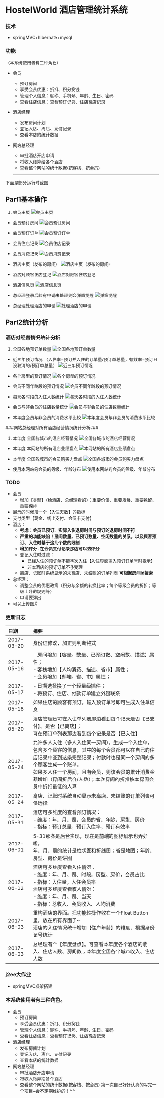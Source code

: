 # HostelWorld 酒店管理统计系统
### 技术
- springMVC+hibernate+mysql
### 功能
（本系统使用者有三种角色）
 - 会员
   - 预订房间
   - 享受会员优惠：折扣、积分换钱
   - 管理个人信息：昵称、手机号、年龄、生日、密码
   - 查看住店信息：查看预订记录、住店离店记录
 - 酒店经理
   - 发布房间计划
   - 登记入店、离店、支付记录
   - 查看本店的统计数据
 - 网站总经理
   - 审批酒店开店申请
   - 将收入结算给各个酒店
   - 查看整个网站的统计数据(按客栈、按会员)

   ------

下面是部分运行时截图

## Part1基本操作
1. 会员主页
![会员主页][1]

- 会员预订房间
![会员预订房间][2]

- 会员预订订单
![会员预订订单][3]

- 会员住店记录
![会员住店记录][4]

- 会员消费记录
![会员消费记录][5]

- 酒店主页（发布的房间）
![酒店主页（发布的房间）][6]

- 酒店对顾客住店登记
![酒店对顾客住店登记][7]

- 酒店信息页
![酒店信息页][8]

- 总经理登录后若有申请未处理则会弹窗提醒
![弹窗提醒][20]

- 总经理处理酒店的申请
![处理酒店的申请][21]

## Part2统计分析

### 酒店对经营情况统计分析

1. 全国各地预订单数量
![全国各地预订单数量][9]

- 近三年预订情况
（入住率=预订并入住的订单量/预订单总量，有效率=预订且没取消的/预订单总量）
![近三年预订情况][10]

- 各个房型的预订情况
![各个房型的预订情况][11]

- 会员不同年龄段的预订情况
![会员不同年龄段的预订情况][12]

- 每天各时段的入住人数统计
![每天各时段的入住人数统计][13]

- 会员与非会员的住店数量统计
![会员与非会员的住店数量统计][14]

- 本年度会员与非会员的消费水平比较
![本年度会员与非会员的消费水平比较][15]


###网站总经理对所有酒店经营情况统计分析###

1. 本年度 全国各城市的酒店经营情况
![全国各城市的酒店经营情况][16]

- 本年度 本网站的所有酒店业绩盘点
![本网站的所有酒店业绩盘点][17]

- 本年度 全国各城市的会员购买力盘点
![全国各城市的会员购买力盘点][18]

- 使用本网站的会员的等级、年龄分布
![使用本网站的会员的等级、年龄分布][19]





### TODO
- 会员
  - 增加【类型】（给酒店、总经理看的）：重要价值、重要发展、重要挽留、重要保持
- 展示的时候加一个【入住天数】的指标
- 支付类型【现金、线上支付、会员卡支付】
- 酒店：
  - **考虑：会员已预订、实际入住退房时间与预订的退房时间不符**
  - **严重的功能缺陷！房间数量、已预订数量、空闲数量的关系。以及顾客预订、入住时基于这几个数的限制**
  - **增加评分~在会员支付记录那边可以去评分**
  - 登记入住时过滤：
    - 已经入住的预订单不能再次入住【入住界面输入预订订单号时提示】
    - 非本酒店的预订订单不予受理
  - 离店、记账时系统显示的未离店、未结账的订单列表 **可根据房间id搜索**
- 总经理：
  - 调整会员的优惠政策（积分与余额的转换比率；每个等级会员的折扣；等级上升的规则等）
  - 申请要弹出
- 可以上传图片

### 更新日志
| 日期 | 摘要 |
| :--- | :--- |
| 2017-03-20 | 身份证修改，加正则判断格式 |
| 2017-05-16 | - 房间增加【容量、数量、已预订数、空闲数、描述】属性；<br> - 客栈增加【人均消费、描述、省市】属性；<br> - 会员增加【邮箱、省、市】属性；
| 2017-05-17 | - 日期选择换了一个轻量级插件；<br> - 将预订、住店、付款订单建立外键联系
| 2017-05-18 | 如果住店的顾客有预订，输入预订单号即可生成入住单信息
| 2017-05-20 | 酒店管理员可在入住单列表那边看到每个记录是否【已支付】、是否【已离店】；<br>可在预订单列表那边看到每个记录是否【已入住】
| 2017-05-24 | 允许多人入住（多人入住同一房间）。生成一个入住单，包含多个顾客的信息，其中的每个会员都可以在自己的住店记录中查到这条完整记录；付款时也是同一个房间的多个顾客生成一个账单。<br>如果多人住一个房间，且有会员，则该会员的累计消费金额增加（房间折后价/人数）；本次房间的折扣按本房间会员中折扣最低的人算
| 2017-05-24 | 离店、记账时系统自动显示未离店、未结账的订单列表可供选择
| 2017-05-31 | 酒店可多维度的查看预订情况：<br>- 维度：年、月、周，会员的省、年龄，房型、房价<br>- 指标：预订总量，预订入住率，预订有效率
| 2017-06-01 | 5-31那条是后台实现，现在是前端的图标展示也弄好啦。<br>年、月、周的统计是柱状图和折线图；省是地图；年龄、房型、房价是饼图
| 2017-06-02 | 酒店可多维度查看入住情况：<br>- 维度：年、月、周、时段，房型、房价，会员占比<br>- 指标：入住量，入住会员率<br>酒店可多维度查看收入情况：<br>- 维度：年、月、周、当天<br>- 指标：总收入、会员收入、人均消费
| 2017-06-03 | 重构酒店的界面。把功能性操作收在一个Float Button里，放在所有界面了~<br> 酒店的入住情况统计增加【住户年龄】的维度，根据身份证号统计
| 2017-06-03 |总经理有个【年度盘点】。可查看本年度各个酒店的收入、住店人数、房间数；本年度全国各个城市收入、住店人数
### j2ee大作业
- springMVC框架搭建
### 本系统使用者有三种角色。
 - 会员
   - 预订房间
   - 享受会员优惠：折扣、积分换钱
   - 管理个人信息：昵称、手机号、年龄、生日、密码
   - 查看住店信息：查看预订记录、住店离店记录
 - 酒店经理
   - 发布房间计划
   - 登记入店、离店、支付记录
   - 查看本店的统计数据
 - 网站总经理
   - 审批酒店开店申请
   - 将收入结算给各个酒店
   - 查看整个网站的统计数据(按客栈、按会员)
 第一次自己好好认真的写完一个项目~会不定期维护的！^ ^


[1]:screenshots/vip_home.png
[2]:screenshots/vip_book.png
[3]:screenshots/vip_booklist.png
[4]:screenshots/vip_liveinlist.png
[5]:screenshots/vip_payrecord.png
[6]:screenshots/hotel_home.png
[7]:screenshots/hotel_business.png
[8]:screenshots/hotel_info.png
[9]:screenshots/hotel_statistic_book_region.png
[10]:screenshots/hotel_statistic_book_time.png
[11]:screenshots/hotel_statistic_book_room.png
[12]:screenshots/hotel_statistic_book_vip.png
[13]:screenshots/hotel_statistic_livein_time.png
[14]:screenshots/hotel_statistic_livein_guest.png
[15]:screenshots/hotel_statistic_income.png
[16]:screenshots/boss_statistic_hostel_map.png
[17]:screenshots/boss_statistic_hostel_score.png
[18]:screenshots/boss_statistic_vip_map.png
[19]:screenshots/boss_statistic_vip.png
[20]:screenshots/boss_notice.png
[21]:screenshots/boss_request.png
